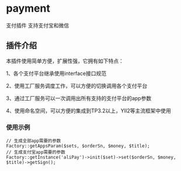 # payment
支付插件 支持支付宝和微信
## 插件介绍

本插件使用简单方便，扩展性强，它拥有如下特点：

1、各个支付平台继承使用interface接口规范

2、使用工厂服务调度工作，可以方便的切换调用各个支付平台

3、通过工厂服务可以一次调用出所有支持的支付平台的app参数

4、使用命名空间，可以方便的集成到TP3.2以上，YII2等主流框架中使用

### 使用示例
```
// 生成全部app需要的参数
Factory::getAppsParam($sets, $orderSn, $money, $title);
// 生成支付宝app需要的参数
Factory::getInstance('aliPay')->init($set)->set($orderSn, $money, $title)->getSign();
```

